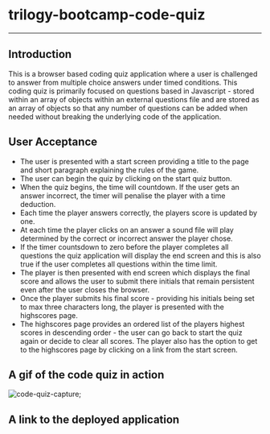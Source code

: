 # trilogy-bootcamp-code-quiz

---

## Introduction

This is a browser based coding quiz application where a user is challenged to
answer from multiple choice answers under timed conditions. This coding
quiz is primarily focused on questions based in Javascript - stored within
an array of objects within an external questions file and are stored as an
array of objects so that any number of questions can be added when needed
without breaking the underlying code of the application.

## User Acceptance

- The user is presented with a start screen providing a title to the page and
  short paragraph explaining the rules of the game.
- The user can begin the quiz by clicking on the start quiz button.
- When the quiz begins, the time will countdown. If the user gets an answer
  incorrect, the timer will penalise the player with a time deduction.
- Each time the player answers correctly, the players score is updated by one.
- At each time the player clicks on an answer a sound file will play
  determined by the correct or incorrect answer the player chose.
- If the timer countsdown to zero before the player completes all questions
  the quiz application will display the end screen and this is also true if the
  user completes all questions within the time limit.
- The player is then presented with end screen which displays the final
  score and allows the user to submit there initials that remain persistent even
  after the user closes the browser.
- Once the player submits his final score - providing his initials being set
  to max three characters long, the player is presented with the highscores
  page.
- The highscores page provides an ordered list of the players highest scores
  in descending order - the user can go back to start the quiz again or decide
  to clear all scores. The player also has the option to get to the highscores
  page by clicking on a link from the start screen.

## A gif of the code quiz in action

![code-quiz-capture]('./code-quiz-capture.gif');

## A link to the deployed application
